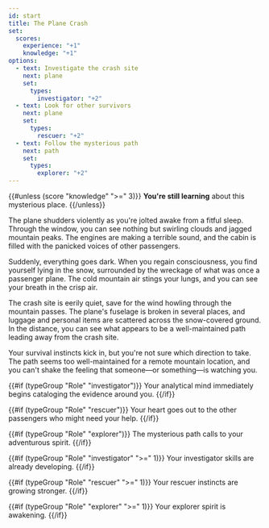 ```yaml
---
id: start
title: The Plane Crash
set:
  scores:
    experience: "+1"
    knowledge: "+1"
options:
  - text: Investigate the crash site
    next: plane
    set:
      types:
        investigator: "+2"
  - text: Look for other survivors
    next: plane
    set:
      types:
        rescuer: "+2"
  - text: Follow the mysterious path
    next: path
    set:
      types:
        explorer: "+2"
---
```


{{#unless (score "knowledge" ">=" 3)}}
**You're still learning** about this mysterious place.
{{/unless}}

The plane shudders violently as you're jolted awake from a fitful sleep. Through the window, you can see nothing but swirling clouds and jagged mountain peaks. The engines are making a terrible sound, and the cabin is filled with the panicked voices of other passengers.

Suddenly, everything goes dark. When you regain consciousness, you find yourself lying in the snow, surrounded by the wreckage of what was once a passenger plane. The cold mountain air stings your lungs, and you can see your breath in the crisp air.

The crash site is eerily quiet, save for the wind howling through the mountain passes. The plane's fuselage is broken in several places, and luggage and personal items are scattered across the snow-covered ground. In the distance, you can see what appears to be a well-maintained path leading away from the crash site.

Your survival instincts kick in, but you're not sure which direction to take. The path seems too well-maintained for a remote mountain location, and you can't shake the feeling that someone—or something—is watching you.

{{#if (typeGroup "Role" "investigator")}}
Your analytical mind immediately begins cataloging the evidence around you.
{{/if}}

{{#if (typeGroup "Role" "rescuer")}}
Your heart goes out to the other passengers who might need your help.
{{/if}}

{{#if (typeGroup "Role" "explorer")}}
The mysterious path calls to your adventurous spirit.
{{/if}}

{{#if (typeGroup "Role" "investigator" ">=" 1)}}
Your investigator skills are already developing.
{{/if}}

{{#if (typeGroup "Role" "rescuer" ">=" 1)}}
Your rescuer instincts are growing stronger.
{{/if}}

{{#if (typeGroup "Role" "explorer" ">=" 1)}}
Your explorer spirit is awakening.
{{/if}} 